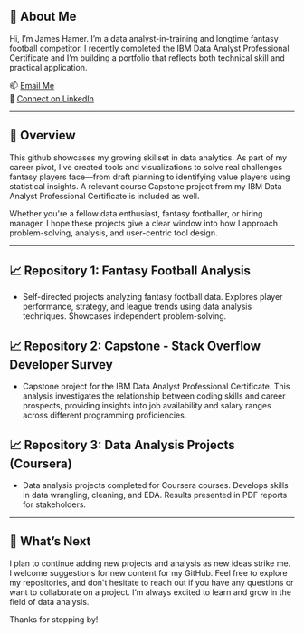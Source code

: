 ## 👋 About Me

Hi, I’m James Hamer. I’m a data analyst-in-training and longtime fantasy football competitor. I recently completed the IBM Data Analyst Professional Certificate and I’m building a portfolio that reflects both technical skill and practical application.

📫 [Email Me](mailto:jhamer85@gmail.com)  
🔗 [Connect on LinkedIn](https://www.linkedin.com/in/james-hamer-932868171/)  

---

## 🚀 Overview  

This github showcases my growing skillset in data analytics. As part of my career pivot, I’ve created tools and visualizations to solve real challenges fantasy players face—from draft planning to identifying value players using statistical insights. A relevant course Capstone project from my IBM Data Analyst Professional Certificate is included as well.

Whether you're a fellow data enthusiast, fantasy footballer, or hiring manager, I hope these projects give a clear window into how I approach problem-solving, analysis, and user-centric tool design.

---

##   📈 Repository 1: Fantasy Football Analysis

  * Self-directed projects analyzing fantasy football data. Explores player performance, strategy, and league trends using data analysis techniques. Showcases independent problem-solving.

##   📈 Repository 2: Capstone - Stack Overflow Developer Survey

* Capstone project for the IBM Data Analyst Professional Certificate. This analysis investigates the relationship between coding skills and career prospects, providing insights into job availability and salary ranges across different programming proficiencies.

##   📈 Repository 3: Data Analysis Projects (Coursera)

  * Data analysis projects completed for Coursera courses. Develops skills in data wrangling, cleaning, and EDA. Results presented in PDF reports for stakeholders.


---

## 🔮 What’s Next

I plan to continue adding new projects and analysis as new ideas strike me. I welcome suggestions for new content for my GitHub. Feel free to explore my repositories, and don't hesitate to reach out if you have any questions or want to collaborate on a project. I’m always excited to learn and grow in the field of data analysis.

Thanks for stopping by!
